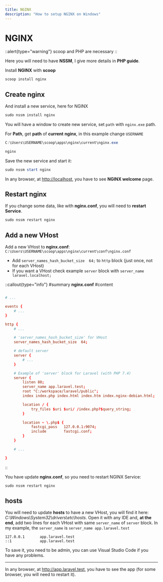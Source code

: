 ```yaml
---
title: NGINX
description: "How to setup NGINX on Windows"
---
```


# NGINX

::alert{type="warning"}
scoop and PHP are necessary
::

Here you will need to have **NSSM**, I give more details in **PHP guide**.

Install **NGINX** with **scoop**

```powershell [PowerShell]
scoop install nginx
```

## Create nginx

And install a new service, here for NGINX

```powershell [PowerShell]
sudo nssm install nginx
```

You will have a window to create new service, set `path` with `nginx.exe` path.

For **Path**, get **path** of **current** **nginx**, in this example change `USERNAME`

```ps1 [Path]
C:\Users\USERNAME\scoop\apps\nginx\current\nginx.exe
```

```ps1 [Service name]
nginx
```

Save the new service and start it:

```powershell [PowerShell]
sudo nssm start nginx
```

In any browser, at <http://localhost>, you have to see **NGINX welcome** page.

## Restart nginx

If you change some data, like with **nginx.conf**, you will need to **restart Service**.

```powershell [PowerShell]
sudo nssm restart nginx
```

## Add a new VHost

Add a new VHost to **nginx.conf**: `C:\Users\USERNAME\scoop\apps\nginx\current\conf\nginx.conf`

- Add `server_names_hash_bucket_size  64;` to `http` block (just once, not for each VHost)
- If you want a VHost check example `server` block with `server_name laravel.localhost;`

::callout{type="info"}
#summary
**nginx.conf**
#content

```nginx:C:\Users\USERNAME\scoop\apps\nginx\current\conf\nginx.conf

# ...

events {
    # ...
}

http {
    # ...

    # 'server_names_hash_bucket_size' for VHost
    server_names_hash_bucket_size  64;

    # default server
    server {
        # ...
    }

    # Example of 'server' block for Laravel (with PHP 7.4)
    server {
        listen 80;
        server_name app.laravel.test;
        root "C:/workspace/laravel/public";
        index index.php index.html index.htm index.nginx-debian.html;

        location / {
            try_files $uri $uri/ /index.php?$query_string;
        }

        location ~ \.php$ {
            fastcgi_pass   127.0.0.1:9074;
            include        fastcgi.conf;
        }
    }

    # ...

}
```

::

You have update **nginx.conf**, so you need to restart NGINX Service:

```powershell [PowerShell]
sudo nssm restart nginx
```

## hosts

You will need to update **hosts** to have a new VHost, you will find it here: _C:\Windows\System32\drivers\etc\hosts_. Open it with any IDE and, **at the end**, add two lines for each VHost with same `server_name` of `server` block. In my example, the `server_name` is `server_name app.laravel.test`

```ini:C:\Windows\System32\drivers\etc\hosts
127.0.0.1       app.laravel.test
::1             app.laravel.test
```

To save it, you need to be admin, you can use Visual Studio Code if you have any problems.

---

In any browser, at <http://app.laravel.test>, you have to see the app (for some browser, you will need to restart it).
